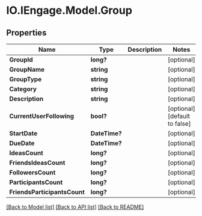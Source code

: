 # IO.IEngage.Model.Group
## Properties

Name | Type | Description | Notes
------------ | ------------- | ------------- | -------------
**GroupId** | **long?** |  | [optional] 
**GroupName** | **string** |  | [optional] 
**GroupType** | **string** |  | [optional] 
**Category** | **string** |  | [optional] 
**Description** | **string** |  | [optional] 
**CurrentUserFollowing** | **bool?** |  | [optional] [default to false]
**StartDate** | **DateTime?** |  | [optional] 
**DueDate** | **DateTime?** |  | [optional] 
**IdeasCount** | **long?** |  | [optional] 
**FriendsIdeasCount** | **long?** |  | [optional] 
**FollowersCount** | **long?** |  | [optional] 
**ParticipantsCount** | **long?** |  | [optional] 
**FriendsParticipantsCount** | **long?** |  | [optional] 

[[Back to Model list]](../README.md#documentation-for-models) [[Back to API list]](../README.md#documentation-for-api-endpoints) [[Back to README]](../README.md)

